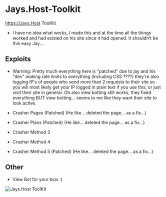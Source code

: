 # Jays.Host-Toolkit
https://Jays.Host ToolKit

- I have no idea what works, I made this and at the time all the things worked and had existed on his site since it had opened. It shouldn't be this easy Jay....

## Exploits

- Warning: Pretty much everything here is "patched" due to jay and his "dev" making rate limits to everything (including CSS ????) they're also logging IP's of people who send more than 2 requests to their site so you will most likely get your IP logged in plain text if you use this, or just visit their site in general. Oh also view botting still works, they fixed everything BUT view botting... seems to me like they want their site to look active.

- Crasher Pages (Patched) (He like... deleted the page... as a fix...)
- Crasher Plans (Patched) (He like... deleted the page... as a fix...)
- Crasher Method 3 
- Crasher Method 4
- Crasher Method 5 (Patched) (He like... deleted the page... as a fix...)

## Other

- View Bot for your bios :)


![Jays.Host ToolKit](https://cdn.e-z.host/e-zimagehosting/73b83a6e-5101-4059-9426-8abb720d5508/14ded90c.png)
